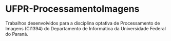 # UFPR-ProcessamentoImagens

Trabalhos desenvolvidos para a disciplina optativa de Processamento de Imagens (CI1394) do Departamento de Informática da Universidade Federal do Paraná.
